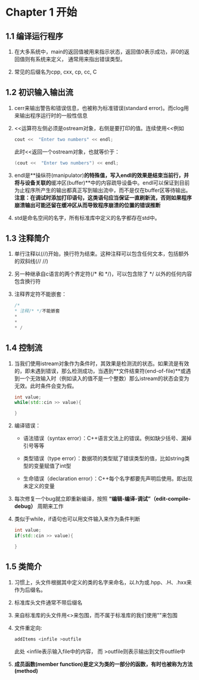 # Chapter 1 开始

## 1.1 编译运行程序

1. 在大多系统中，main的返回值被用来指示状态，返回值0表示成功，非0的返回值则有系统来定义，   通常用来指出错误类型。

2. 常见的后缀名为cpp, cxx, cp, cc, C

## 1.2 初识输入输出流

1. cerr来输出警告和错误信息，也被称为标准错误(standard error)。而clog用来输出程序运行时的一般性信息

2. <<运算符左侧必须是ostream对象，右侧是要打印的值。连续使用<<例如

    ```c++
    cout <<  "Enter two numbers" << endl;
    ```

    此时<<返回一个ostream对象，也就等价于：

    ```c++
    (cout <<  "Enter two numbers") << endl;
    ```

3. endl是**操纵符(manipulator)**的特殊值，写入endl的效果是结束当前行，并将与设备关联的**缓冲区(buffer)**中的内容疏导设备中。endl可以保证到目前为止程序所产生的输出都真正写到输出流中，而不是仅在buffer区等待输出。**注意：在调试时添加打印语句，这类语句应当保证一直刷新流，否则如果程序崩溃输出可能还留在缓冲区从而导致程序崩溃的位置的错误推断**

4. std是命名空间的名字，所有标准库中定义的名字都存在std中。

## 1.3 注释简介

1. 单行注释以(//)开始，换行符为结束。这种注释可以包含任何文本，包括额外的双斜线(// //)

2. 另一种继承自c语言的两个界定符(/* 和 */)，可以包含除了 */ 以外的任何内容包含换行符

3. 注释界定符不能嵌套：

    ```c++
    /*
    * 注释/* */不能嵌套
    * 
    * 
    * /
    ```

## 1.4 控制流

1. 当我们使用istream对象作为条件时，其效果是检测流的状态。如果流是有效的，即未遇到错误，那么检测成功，当遇到**文件结束符(end-of-file)**或遇到一个无效输入时（例如读入的值不是一个整数）那么istream的状态会变为无效。此时条件会变为假。

    ```c++
    int value;
    while(std::cin >> value){

    }
    ```

2. 编译错误：
    - 语法错误（syntax error）：C++语言文法上的错误。例如缺少括号、漏掉引号等等

    - 类型错误（type error）：数据项的类型赋了错误类型的值，比如string类型的变量赋值了int型

    - 生命错误（declaration error）：C++每个名字都要先声明后使用。即出现未定义的变量
  
3. 每次修复一个bug就立即重新编译，按照 **“编辑-编译-调试”（edit-compile-debug）** 周期来工作

4. 类似于while，if语句也可以用文件输入来作为条件判断

    ```c++
    int value;
    if(std::cin >> value){

    }
    ```

## 1.5 类简介

1. 习惯上，头文件根据其中定义的类的名字来命名，以.h为或.hpp、.H、.hxx来作为后缀名。

2. 标准库头文件通常不带后缀名

3. 来自标准库的头文件用<>来包围，而不属于标准库的我们使用""来包围

4. 文件重定向:

    ```bash
    addItems <infile >outfile
    ```

    此处 <infile表示输入file中的内容， 而 >outfile则表示输出到文件outfile中

5. **成员函数(member function)**是定义为类的一部分的函数，有时也被称为**方法(method)**